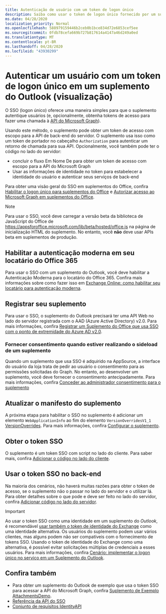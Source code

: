 ```yaml
---
title: Autenticação de usuário com um token de logon único
description: Saiba como usar o token de logon único fornecido por um suplemento do Outlook para implementar o SSO com o serviço.
ms.date: 04/28/2020
localization_priority: Normal
ms.openlocfilehash: 588979159446b2ceb0b1bce834d72e6853cef5ee
ms.sourcegitcommit: 0fdb78cefa669b727b817614a4147a46d249a0ed
ms.translationtype: MT
ms.contentlocale: pt-BR
ms.lasthandoff: 04/28/2020
ms.locfileid: "43930299"
---
```

# <a name="authenticate-a-user-with-a-single-sign-on-token-in-an-outlook-add-in-preview"></a>Autenticar um usuário com um token de logon único em um suplemento do Outlook (visualização)

O SSO (logon único) oferece uma maneira simples para que o suplemento autentique usuários (e, opcionalmente, obtenha tokens de acesso para fazer uma chamada à [API do Microsoft Graph](/graph/overview)).

Usando este método, o suplemento pode obter um token de acesso com escopo para a API de back-end do servidor. O suplemento usa isso como um token de portador no cabeçalho `Authorization` para autenticar um retorno de chamada para sua API. Opcionalmente, você também pode ter o código no lado do servidor:

- concluir o fluxo Em Nome De para obter um token de acesso com escopo para a API do Microsoft Graph
- Usar as informações de identidade no token para estabelecer a identidade do usuário e autenticar seus serviços de back-end

Para obter uma visão geral do SSO em suplementos do Office, confira [Habilitar o logon único para suplementos do Office](../develop/sso-in-office-add-ins.md) e [Autorizar acesso ao Microsoft Graph em suplementos do Office](../develop/authorize-to-microsoft-graph.md).

> [!NOTE]
> Para usar o SSO, você deve carregar a versão beta da biblioteca de JavaScript do Office de https://appsforoffice.microsoft.com/lib/beta/hosted/office.js na página de inicialização HTML do suplemento. No entanto, você **não** deve usar APIs beta em suplementos de produção.

## <a name="enable-modern-authentication-in-your-office-365-tenancy"></a>Habilitar a autenticação moderna em seu locatário do Office 365

Para usar o SSO com um suplemento do Outlook, você deve habilitar a Autenticação Moderna para o locatário do Office 365. Confira mais informações sobre como fazer isso em [Exchange Online: como habilitar seu locatário para autenticação moderna](https://social.technet.microsoft.com/wiki/contents/articles/32711.exchange-online-how-to-enable-your-tenant-for-modern-authentication.aspx).

## <a name="register-your-add-in"></a>Registrar seu suplemento

Para usar o SSO, o suplemento do Outlook precisará ter uma API Web no lado do servidor registrada com o AAD (Azure Active Directory) v2.0. Para mais informações, confira [Registrar um Suplemento do Office que usa SSO com o ponto de extremidade do Azure AD v2.0](../develop/register-sso-add-in-aad-v2.md).

### <a name="provide-consent-when-sideloading-an-add-in"></a>Fornecer consentimento quando estiver realizando o sideload de um suplemento

Quando um suplemento que usa SSO é adquirido na AppSource, a interface do usuário da loja trata de pedir ao usuário o consentimento para as permissões solicitadas do Graph. No entanto, ao desenvolver um suplemento, você deve fornecer o consentimento antecipadamente. Para mais informações, confira [Conceder ao administrador consentimento para o suplemento](../develop/grant-admin-consent-to-an-add-in.md)

## <a name="update-the-add-in-manifest"></a>Atualizar o manifesto do suplemento

A próxima etapa para habilitar o SSO no suplemento é adicionar um elemento `WebApplicationInfo` ao fim do elemento `VersionOverridesV1_1` [VersionOverrides](../reference/manifest/versionoverrides.md). Para mais informações, confira [Configurar o suplemento](../develop/sso-in-office-add-ins.md#configure-the-add-in).

## <a name="get-the-sso-token"></a>Obter o token SSO

O suplemento é um token SSO com script no lado do cliente. Para saber mais, confira [Adicionar o código no lado do cliente](../develop/sso-in-office-add-ins.md#add-client-side-code).

## <a name="use-the-sso-token-at-the-back-end"></a>Usar o token SSO no back-end

Na maioria dos cenários, não haverá muitas razões para obter o token de acesso, se o suplemento não o passar no lado do servidor e o utilizar lá. Para obter detalhes sobre o que pode e deve ser feito no lado do servidor, confira [Adicionar código no lado do servidor](../develop/sso-in-office-add-ins.md#add-server-side-code).

> [!IMPORTANT]
> Ao usar o token SSO como uma identidade em um suplemento do *Outlook*, é recomendável [usar também o token de identidade do Exchange](authenticate-a-user-with-an-identity-token.md) como uma identidade alternativa. Os usuários do suplemento podem usar vários clientes, mas alguns podem não ser compatíveis com o fornecimento de tokens SSO. Usando o token de identidade do Exchange como uma alternativa, é possível evitar solicitações múltiplas de credenciais a esses usuários. Para mais informações, confira [Cenário: implementar o logon único no serviço em um Suplemento do Outlook](implement-sso-in-outlook-add-in.md).

## <a name="see-also"></a>Confira também

- Para obter um suplemento do Outlook de exemplo que usa o token SSO para acessar a API do Microsoft Graph, confira [Suplemento de Exemplo AttachmentsDemo](https://github.com/OfficeDev/outlook-add-in-attachments-demo).
- [Referência da API do SSO](../develop/sso-in-office-add-ins.md#sso-api-reference)
- [Conjunto de requisitos IdentityAPI](../reference/requirement-sets/identity-api-requirement-sets.md)
